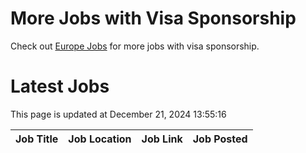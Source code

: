 # More Jobs with Visa Sponsorship

Check out [Europe Jobs](https://github.com/sureshparimi/europejobs#latest-jobs) for more jobs with visa sponsorship.

# Latest Jobs

This page is updated at December 21, 2024 13:55:16

| Job Title | Job Location | Job Link | Job Posted |
| --- | --- | --- | --- |
